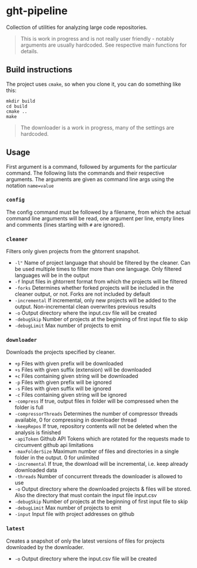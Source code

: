 # ght-pipeline

Collection of utilities for analyzing large code repositories. 

> This is work in progress and is not really user friendly - notably arguments are usually hardcoded. See respective main functions for details. 

## Build instructions

The project uses `cmake`, so when you clone it, you can do something like this:

    mkdir build
    cd build
    cmake ..
    make
    
> The downloader is a work in progress, many of the settings are hardcoded.

## Usage

First argument is a command, followed by arguments for the particular command. The following lists the commands and their respective arguments. The arguments are given as command line args using the notation `name=value`

### `config`

The config command must be followed by a filename, from which the actual command line arguments will be read, one argument per line, empty lines and comments (lines starting with `#` are ignored).

### `cleaner`

Filters only given projects from the ghtorrent snapshot.

- `-l"` Name of project language that should be filtered by the cleaner. Can be used multiple times to filter more than one language. Only filtered languages will be in the output
- `-f` Input files in ghtorrent format from which the projects will be filtered
- `-forks` Determines whether forked projects will be included in the cleaner output, or not. Forks are not included by default
- `-incremental` If incremental, only new projects will be added to the output. Non-incremental clean overwrites previous results
- `-o` Output directory where the input.csv file will be created
- `-debugSkip` Number of projects at the beginning of first input file to skip
- `-debugLimit` Max number of projects to emit

### `downloader`

Downloads the projects specified by cleaner.

- `+p` Files with given prefix will be downloaded
- `+s` Files with given suffix (extension) will be downloaded
- `+c` Files containing given string will be downloaded
- `-p` Files with given prefix will be ignored
- `-s` Files with given suffix will be ignored
- `-c` Files containing given string will be ignored
- `-compress` If true, output files in folder will be compressed when the folder is full
- `-compressorThreads` Determines the number of compressor threads available, 0 for compressing in downloader thread
- `-keepRepos` If true, repository contents will not be deleted when the analysis is finished
- `-apiToken` Github API Tokens which are rotated for the requests made to circumvent github api limitations
- `-maxFolderSize` Maximum number of files and directories in a single folder in the output. 0 for unlimited
- `-incremental` If true, the download will be incremental, i.e. keep already downloaded data
- `-threads` Number of concurrent threads the downloader is allowed to use
- `-o` Output directory where the downloaded projects & files will be stored. Also the directory that must contain the input file input.csv
- `-debugSkip` Number of projects at the beginning of first input file to skip
- `-debugLimit` Max number of projects to emit
- `-input` Input file with project addresses on github


### `latest`

Creates a snapshot of only the latest versions of files for projects downloaded by the downloader.

- `-o` Output directory where the input.csv file will be created



